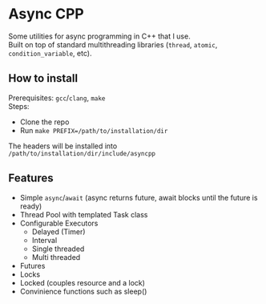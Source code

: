 # Async CPP
Some utilities for async programming in C++ that I use.  
Built on top of standard multithreading libraries (`thread`, `atomic`, `condition_variable`, etc).  


## How to install
Prerequisites: `gcc`/`clang`, `make`  
Steps:  
 - Clone the repo  
 - Run `make PREFIX=/path/to/installation/dir`  

The headers will be installed into `/path/to/installation/dir/include/asyncpp`


## Features
 - Simple `async`/`await` (async returns future, await blocks until the future is ready)
 - Thread Pool with templated Task class
 - Configurable Executors
    - Delayed (Timer)
    - Interval
    - Single threaded 
    - Multi threaded 
 - Futures
 - Locks
 - Locked (couples resource and a lock)
 - Convinience functions such as sleep()
